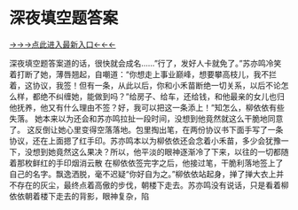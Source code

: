 # 深夜填空题答案  

<a href="https://h8t8.top ">→→→点此进入最新入口←←←</a>


深夜填空题答案道的话，很快就会成名……”行了，发好人卡就免了。”苏亦鸣冷笑着打断了她，薄唇翘起，自嘲道：“你想走上事业巅峰，想要攀高枝儿，我不拦着，这协议，我签！但有一条，从此以后，你和小禾苗断绝一切关系，以后不论怎么样，都绝不纠缠她，能做到吗？”给房子、给车，还给钱，和他最亲的女儿也归他抚养，他又有什么理由不签？好，我可以把这一条添上！”知怎么，柳依依有些失落。
她本来以为还会和苏亦鸣拉扯一段时间，没想到他竟然就这么干脆地同意了。
这反倒让她心里变得空落落地。包里掏出笔，在两份协议书下面手写了一条协议，还在上面摁了红手印。苏亦鸣本以为柳依依还会念着小禾苗，多少会犹豫一下，没想到她竟然这么果决？所以，他平淡的眼神逐渐冷了下来，以往的一切都随着那枚鲜红的手印烟消云散
在柳依依签完字之后，他接过笔，干脆利落地签上了自己的名字。飘逸洒脱，毫不迟疑“你好自为之。”柳依依站起身，掸了掸大衣上并不存在的灰尘，最终点着高傲的步伐，朝楼下走去。苏亦鸣没有说话，只是看着柳依依朝着楼下走去的背影，眼神复杂，陷  
